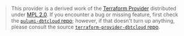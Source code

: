 > This provider is a derived work of the [Terraform Provider](https://github.com/gthesheep/terraform-provider-dbtcloud)
> distributed under [MPL 2.0](https://www.mozilla.org/en-US/MPL/2.0/). If you encounter a bug or missing feature,
> first check the [`pulumi-dbtcloud` repo](https://github.com/MitchellGerdisch/pulumi-dbt-cloud/issues); however, if that doesn't turn up anything,
> please consult the source [`terraform-provider-dbtcloud` repo](https://github.com/gthesheep/terraform-provider-dbtcloud/issues).
